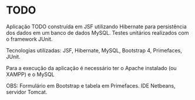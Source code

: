 # TODO

Aplicação TODO construída em JSF utilizando Hibernate para persistência dos dados em um banco de dados MySQL.
Testes unitários realizados com o framework JUnit.

Tecnologias utilizadas: JSF, Hibernate, MySQL, Bootstrap 4, Primefaces, JUnit.

Para a execução da aplicação é necessário ter o Apache instalado (ou XAMPP) e o MySQL

OBS: Formulário em Bootstrap e tabela em Primefaces. IDE Netbeans, servidor Tomcat.

